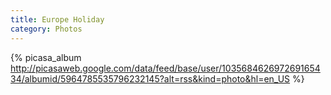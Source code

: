 ```yaml
---
title: Europe Holiday
category: Photos
---
```


{% picasa_album http://picasaweb.google.com/data/feed/base/user/103568462697269165434/albumid/5964785535796232145?alt=rss&kind=photo&hl=en_US %}

